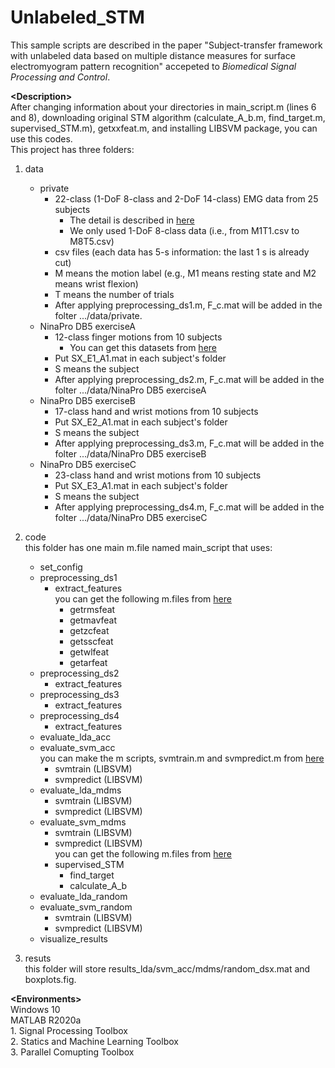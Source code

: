 # Unlabeled_STM

This sample scripts are described in the paper "Subject-transfer framework with unlabeled data based on multiple distance measures for surface electromyogram pattern recognition" accepeted to <i>Biomedical Signal Processing and Control</i>.<br />

__\<Description\>__<br />
After changing information about your directories in main_script.m (lines 6 and 8), downloading original STM algorithm (calculate_A_b.m, find_target.m, supervised_STM.m), getxxfeat.m, and installing LIBSVM package, you can use this codes.<br />
This project has three folders:<br />
1. data<br />
    - private<br />
        - 22-class (1-DoF 8-class and 2-DoF 14-class) EMG data from 25 subjects<br />
            - The detail is described in <a href="https://github.com/Suguru55/SS-STM_for_MyoDatasets" target="_blank">here</a><br />
            - We only used 1-DoF 8-class data (i.e., from M1T1.csv to M8T5.csv)<br />
        - csv files (each data has 5-s information: the last 1 s is already cut)<br />
        - M means the motion label (e.g., M1 means resting state and M2 means wrist flexion)<br />
        - T means the number of trials<br />
        - After applying preprocessing_ds1.m, F_c.mat will be added in the folter .../data/private.<br />
    - NinaPro DB5 exerciseA<br />
        - 12-class finger motions from 10 subjects<br />
            - You can get this datasets from <a href="https://zenodo.org/record/1000116#.YNU4m-j7RPY" target="_blank">here</a><br />
        - Put SX_E1_A1.mat in each subject's folder<br />
        - S means the subject<br />
        - After applying preprocessing_ds2.m, F_c.mat will be added in the folter .../data/NinaPro DB5 exerciseA<br />
    - NinaPro DB5 exerciseB<br />
        - 17-class hand and wrist motions from 10 subjects<br />
        - Put SX_E2_A1.mat in each subject's folder<br />
        - S means the subject<br />
        - After applying preprocessing_ds3.m, F_c.mat will be added in the folter .../data/NinaPro DB5 exerciseB<br />
    - NinaPro DB5 exerciseC<br />
        - 23-class hand and wrist motions from 10 subjects<br />
        - Put SX_E3_A1.mat in each subject's folder<br />
        - S means the subject<br />
        - After applying preprocessing_ds4.m, F_c.mat will be added in the folter .../data/NinaPro DB5 exerciseC<br />

2. code<br />
    this folder has one main m.file named main_script that uses:<br />
    - set_config<br />
    - preprocessing_ds1<br />
        - extract_features<br />
        you can get the following m.files from <a href="http://www.sce.carleton.ca/faculty/chan/index.php?page=matlab" target="_blank">here</a><br />
            - getrmsfeat<br />
            - getmavfeat<br />
            - getzcfeat<br />
            - getsscfeat<br />
            - getwlfeat<br />
            - getarfeat<br />
    - preprocessing_ds2<br />
        - extract_features<br />
    - preprocessing_ds3<br />
        - extract_features<br />
    - preprocessing_ds4<br />
        - extract_features<br />
    - evaluate_lda_acc<br />
    - evaluate_svm_acc<br />
        you can make the m scripts, svmtrain.m and svmpredict.m from <a href="https://www.csie.ntu.edu.tw/~cjlin/libsvm/#download" target="_blank">here</a><br />
        - svmtrain (LIBSVM)<br />
        - svmpredict (LIBSVM)<br />
    - evaluate_lda_mdms<br />
        - svmtrain (LIBSVM)<br />
        - svmpredict (LIBSVM)<br />
    - evaluate_svm_mdms<br />
        - svmtrain (LIBSVM)<br />
        - svmpredict (LIBSVM)<br />
        you can get the following m.files from <a href="https://github.com/Suguru55/SS-STM_for_MyoDatasets" target="_blank">here</a><br />
        - supervised_STM<br />
            - find_target<br />
            - calculate_A_b<br />
    - evaluate_lda_random<br />
    - evaluate_svm_random<br />
        - svmtrain (LIBSVM)<br />
        - svmpredict (LIBSVM)<br />
    - visualize_results<br />
        
3. resuts<br />
    this folder will store results_lda/svm_acc/mdms/random_dsx.mat and boxplots.fig.<br />

__\<Environments\>__<br />
Windows 10<br />
MATLAB R2020a<br />
    1. Signal Processing Toolbox<br />
    2. Statics and Machine Learning Toolbox<br />
    3. Parallel Comupting Toolbox<br />
